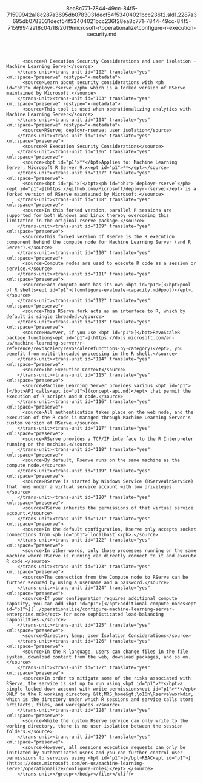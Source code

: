 <?xml version="1.0"?><xliff version="1.2" xmlns="urn:oasis:names:tc:xliff:document:1.2" xmlns:xsi="http://www.w3.org/2001/XMLSchema-instance" xsi:schemaLocation="urn:oasis:names:tc:xliff:document:1.2 xliff-core-1.2-transitional.xsd"><file datatype="xml" original="configure-r-execution-security.md" source-language="en-US" target-language="en-US"><header><tool tool-id="mdxliff" tool-name="mdxliff" tool-version="1.0-d1654b2" tool-company="Microsoft" /><xliffext:skl_file_name xmlns:xliffext="urn:microsoft:content:schema:xliffextensions">8ea8c771-7844-49cc-84f5-71599942a18c287a3695db0783031decf54f53404021bcc236f2.skl</xliffext:skl_file_name><xliffext:version xmlns:xliffext="urn:microsoft:content:schema:xliffextensions">1.2</xliffext:version><xliffext:ms.openlocfilehash xmlns:xliffext="urn:microsoft:content:schema:xliffextensions">287a3695db0783031decf54f53404021bcc236f2</xliffext:ms.openlocfilehash><xliffext:ms.sourcegitcommit xmlns:xliffext="urn:microsoft:content:schema:xliffextensions">8ea8c771-7844-49cc-84f5-71599942a18c</xliffext:ms.sourcegitcommit><xliffext:ms.lasthandoff xmlns:xliffext="urn:microsoft:content:schema:xliffextensions">04/18/2019</xliffext:ms.lasthandoff><xliffext:ms.openlocfilepath xmlns:xliffext="urn:microsoft:content:schema:xliffextensions">microsoft-r\operationalize\configure-r-execution-security.md</xliffext:ms.openlocfilepath></header><body><group id="content" extype="content"><trans-unit id="101" translate="yes" xml:space="preserve" restype="x-metadata">
          <source>R Execution Security Considerations and user isolation - Machine Learning Server</source>
        </trans-unit><trans-unit id="102" translate="yes" xml:space="preserve" restype="x-metadata">
          <source>Learn about security considerations with <ph id="ph1">`deployr-rserve`</ph> which is a forked version of RServe maintained by Microsoft.</source>
        </trans-unit><trans-unit id="103" translate="yes" xml:space="preserve" restype="x-metadata">
          <source>This tool is used when operationalizing analytics with Machine Learning Server</source>
        </trans-unit><trans-unit id="104" translate="yes" xml:space="preserve" restype="x-metadata">
          <source>RServe; deployr-rserve; user isolation</source>
        </trans-unit><trans-unit id="105" translate="yes" xml:space="preserve">
          <source>R Execution Security Considerations</source>
        </trans-unit><trans-unit id="106" translate="yes" xml:space="preserve">
          <source><bpt id="p1">**</bpt>Applies to: Machine Learning Server, Microsoft R Server 9.x<ept id="p1">**</ept></source>
        </trans-unit><trans-unit id="107" translate="yes" xml:space="preserve">
          <source><bpt id="p1">[</bpt><ph id="ph1">`deployr-rserve`</ph><ept id="p1">](https://github.com/Microsoft/deployr-rserve)</ept> is a forked version of RServe maintained by Microsoft.</source>
        </trans-unit><trans-unit id="108" translate="yes" xml:space="preserve">
          <source>In this forked version, parallel R sessions are supported for both Windows and Linux thereby overcoming this limitation in the original rserve package.</source>
        </trans-unit><trans-unit id="109" translate="yes" xml:space="preserve">
          <source>This forked version of RServe is the R execution component behind the compute node for Machine Learning Server (and R Server).</source>
        </trans-unit><trans-unit id="110" translate="yes" xml:space="preserve">
          <source>Compute nodes are used to execute R code as a session or service.</source>
        </trans-unit><trans-unit id="111" translate="yes" xml:space="preserve">
          <source>Each compute node has its own <bpt id="p1">[</bpt>pool of R shells<ept id="p1">](configure-evaluate-capacity.md#pool)</ept>.</source>
        </trans-unit><trans-unit id="112" translate="yes" xml:space="preserve">
          <source>This RServe fork acts as an interface to R, which by default is single threaded.</source>
        </trans-unit><trans-unit id="113" translate="yes" xml:space="preserve">
          <source>However, if you use <bpt id="p1">[</bpt>RevoScaleR package functions<ept id="p1">](https://docs.microsoft.com/en-us/machine-learning-server/r-reference/revoscaler/revoscaler#functions-by-category)</ept>, you benefit from multi-threaded processing in the R shell.</source>
        </trans-unit><trans-unit id="114" translate="yes" xml:space="preserve">
          <source>The Execution Context</source>
        </trans-unit><trans-unit id="115" translate="yes" xml:space="preserve">
          <source>Machine Learning Server provides various <bpt id="p1">[</bpt>API calls<ept id="p1">](concept-api.md)</ept> that permit the execution of R scripts and R code.</source>
        </trans-unit><trans-unit id="116" translate="yes" xml:space="preserve">
          <source>All authentication takes place on the web node, and the execution of the R code is managed through Machine Learning Server's custom version of RServe.</source>
        </trans-unit><trans-unit id="117" translate="yes" xml:space="preserve">
          <source>RServe provides a TCP/IP interface to the R Interpreter running on the machine.</source>
        </trans-unit><trans-unit id="118" translate="yes" xml:space="preserve">
          <source>By default, Rserve runs on the same machine as the compute node.</source>
        </trans-unit><trans-unit id="119" translate="yes" xml:space="preserve">
          <source>RServe is started by Windows Service (RServeWinService) that runs under a virtual service account with low privileges.</source>
        </trans-unit><trans-unit id="120" translate="yes" xml:space="preserve">
          <source>RServe inherits the permissions of that virtual service account.</source>
        </trans-unit><trans-unit id="121" translate="yes" xml:space="preserve">
          <source>In the default configuration, Rserve only accepts socket connections from <ph id="ph1">`localhost`</ph>.</source>
        </trans-unit><trans-unit id="122" translate="yes" xml:space="preserve">
          <source>In other words, only those processes running on the same machine where RServe is running can directly connect to it and execute R code.</source>
        </trans-unit><trans-unit id="123" translate="yes" xml:space="preserve">
          <source>The connection from the Compute node to RServe can be further secured by using a username and a password.</source>
        </trans-unit><trans-unit id="124" translate="yes" xml:space="preserve">
          <source>If your configuration requires additional compute capacity, you can add <bpt id="p1">[</bpt>additional compute nodes<ept id="p1">](../operationalize/configure-machine-learning-server-enterprise.md)</ept> for more sophisticated load-balancing capabilities.</source>
        </trans-unit><trans-unit id="125" translate="yes" xml:space="preserve">
          <source>Directory &amp; User Isolation Considerations</source>
        </trans-unit><trans-unit id="126" translate="yes" xml:space="preserve">
          <source>In the R language, users can change files in the file system, download content from the web, download packages, and so on.</source>
        </trans-unit><trans-unit id="127" translate="yes" xml:space="preserve">
          <source>In order to mitigate some of the risks associated with RServe, the service is set up to run using <bpt id="p1">**</bpt>a single locked down account with write permissions<ept id="p1">**</ept> ONLY to the R working directory &lt;MRS_home&gt;\o16n\Rserve\workdir, which is the directory under which R sessions and service calls store artifacts, files, and workspaces.</source>
        </trans-unit><trans-unit id="128" translate="yes" xml:space="preserve">
          <source>While the custom Rserve service can only write to the working directory, there is no user isolation between the session folders.</source>
        </trans-unit><trans-unit id="129" translate="yes" xml:space="preserve">
          <source>However, all sessions execution requests can only be initiated by authenticated users and you can further control user permissions to services using <bpt id="p1">[</bpt>RBAC<ept id="p1">](https://docs.microsoft.com/en-us/machine-learning-server/operationalize/configure-roles)</ept>.</source>
        </trans-unit></group></body></file></xliff>